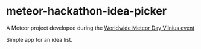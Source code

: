 meteor-hackathon-idea-picker
============================
A Meteor project developed during the [Worldwide Meteor Day Vilnius event](http://www.meetup.com/Vilnius-js/events/214960112/)

Simple app for an idea list.
